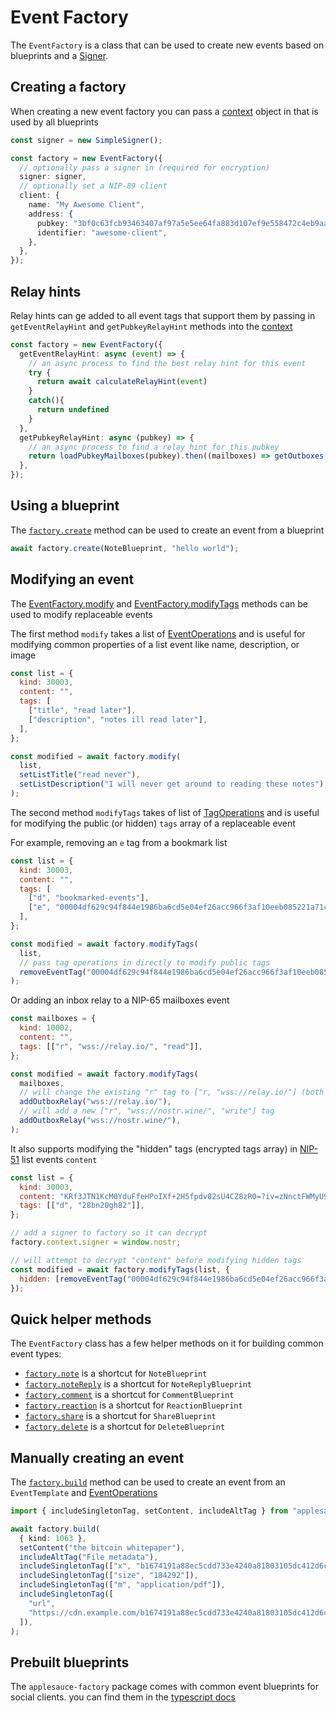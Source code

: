 # Event Factory

The `EventFactory` is a class that can be used to create new events based on blueprints and a [Signer](../signers/signers.md).

## Creating a factory

When creating a new event factory you can pass a [context](https://hzrd149.github.io/applesauce/typedoc/types/applesauce-factory.EventFactoryContext.html) object in that is used by all blueprints

```ts
const signer = new SimpleSigner();

const factory = new EventFactory({
  // optionally pass a signer in (required for encryption)
  signer: signer,
  // optionally set a NIP-89 client
  client: {
    name: "My Awesome Client",
    address: {
      pubkey: "3bf0c63fcb93463407af97a5e5ee64fa883d107ef9e558472c4eb9aaaefa459d",
      identifier: "awesome-client",
    },
  },
});
```

## Relay hints

Relay hints can ge added to all event tags that support them by passing in `getEventRelayHint` and `getPubkeyRelayHint` methods into the [context](https://hzrd149.github.io/applesauce/typedoc/types/applesauce-factory.EventFactoryContext.html)

```ts
const factory = new EventFactory({
  getEventRelayHint: async (event) => {
    // an async process to find the best relay hint for this event
    try {
      return await calculateRelayHint(event)
    }
    catch(){
      return undefined
    }
  },
  getPubkeyRelayHint: async (pubkey) => {
    // an async process to find a relay hint for this pubkey
    return loadPubkeyMailboxes(pubkey).then((mailboxes) => getOutboxes(mailboxes)[0]);
  },
});
```

## Using a blueprint

The [`factory.create`](https://hzrd149.github.io/applesauce/typedoc/classes/applesauce-factory.EventFactory.html#create) method can be used to create an event from a blueprint

```ts
await factory.create(NoteBlueprint, "hello world");
```

## Modifying an event

The [EventFactory.modify](https://hzrd149.github.io/applesauce/typedoc/classes/applesauce-factory.EventFactory.html#modify) and [EventFactory.modifyTags](https://hzrd149.github.io/applesauce/typedoc/classes/applesauce-factory.EventFactory.html#modifyTags) methods can be used to modify replaceable events

The first method `modify` takes a list of [EventOperations](https://hzrd149.github.io/applesauce/typedoc/modules/applesauce-factory.Operations.html) and is useful for modifying common properties of a list event like name, description, or image

```js
const list = {
  kind: 30003,
  content: "",
  tags: [
    ["title", "read later"],
    ["description", "notes ill read later"],
  ],
};

const modified = await factory.modify(
  list,
  setListTitle("read never"),
  setListDescription("I will never get around to reading these notes"),
);
```

The second method `modifyTags` takes of list of [TagOperations](https://hzrd149.github.io/applesauce/typedoc/types/applesauce-factory.Operations.TagOperation.html) and is useful for modifying the public (or hidden) `tags` array of a replaceable event

For example, removing an `e` tag from a bookmark list

```js
const list = {
  kind: 30003,
  content: "",
  tags: [
    ["d", "bookmarked-events"],
    ["e", "00004df629c94f844e1986ba6cd5e04ef26acc966f3af10eeb085221a71c951b"],
  ],
};

const modified = await factory.modifyTags(
  list,
  // pass tag operations in directly to modify public tags
  removeEventTag("00004df629c94f844e1986ba6cd5e04ef26acc966f3af10eeb085221a71c951b"),
);
```

Or adding an inbox relay to a NIP-65 mailboxes event

```js
const mailboxes = {
  kind: 10002,
  content: "",
  tags: [["r", "wss://relay.io/", "read"]],
};

const modified = await factory.modifyTags(
  mailboxes,
  // will change the existing "r" tag to ["r, "wss://relay.io/"] (both read and write)
  addOutboxRelay("wss://relay.io/"),
  // will add a new ["r", "wss://nostr.wine/", "write"] tag
  addOutboxRelay("wss://nostr.wine/"),
);
```

It also supports modifying the "hidden" tags (encrypted tags array) in [NIP-51](https://github.com/nostr-protocol/nips/blob/master/51.md) list events `content`

```js
const list = {
  kind: 30003,
  content: "KRf3JTN1KcM0YduFfeHPoIXf+2H5fpdv02sU4CZ8zR0=?iv=zNnctFWMyU92HdpUl/XTOg==",
  tags: [["d", "28bn20gh82"]],
};

// add a signer to factory so it can decrypt
factory.context.signer = window.nostr;

// will attempt to decrypt "content" before modifying hidden tags
const modified = await factory.modifyTags(list, {
  hidden: [removeEventTag("00004df629c94f844e1986ba6cd5e04ef26acc966f3af10eeb085221a71c951b")],
});
```

## Quick helper methods

The `EventFactory` class has a few helper methods on it for building common event types:

- [`factory.note`](https://hzrd149.github.io/applesauce/typedoc/classes/applesauce-factory.EventFactory.html#note) is a shortcut for `NoteBlueprint`
- [`factory.noteReply`](https://hzrd149.github.io/applesauce/typedoc/classes/applesauce-factory.EventFactory.html#noteReply) is a shortcut for `NoteReplyBlueprint`
- [`factory.comment`](https://hzrd149.github.io/applesauce/typedoc/classes/applesauce-factory.EventFactory.html#comment) is a shortcut for `CommentBlueprint`
- [`factory.reaction`](https://hzrd149.github.io/applesauce/typedoc/classes/applesauce-factory.EventFactory.html#reaction) is a shortcut for `ReactionBlueprint`
- [`factory.share`](https://hzrd149.github.io/applesauce/typedoc/classes/applesauce-factory.EventFactory.html#share) is a shortcut for `ShareBlueprint`
- [`factory.delete`](https://hzrd149.github.io/applesauce/typedoc/classes/applesauce-factory.EventFactory.html#delete) is a shortcut for `DeleteBlueprint`

## Manually creating an event

The [`factory.build`](https://hzrd149.github.io/applesauce/typedoc/classes/applesauce-factory.EventFactory.html#build) method can be used to create an event from an `EventTemplate` and [EventOperations](https://hzrd149.github.io/applesauce/typedoc/modules/applesauce-factory.Operations.html)

```ts
import { includeSingletonTag, setContent, includeAltTag } from "applesauce-factory/operations";

await factory.build(
  { kind: 1063 },
  setContent("the bitcoin whitepaper"),
  includeAltTag("File metadata"),
  includeSingletonTag(["x", "b1674191a88ec5cdd733e4240a81803105dc412d6c6708d53ab94fc248f4f553"]),
  includeSingletonTag(["size", "184292"]),
  includeSingletonTag(["m", "application/pdf"]),
  includeSingletonTag([
    "url",
    "https://cdn.example.com/b1674191a88ec5cdd733e4240a81803105dc412d6c6708d53ab94fc248f4f553.pdf",
  ]),
);
```

## Prebuilt blueprints

The `applesauce-factory` package comes with common event blueprints for social clients. you can find them in the [typescript docs](https://hzrd149.github.io/applesauce/typedoc/modules/applesauce-factory.Blueprints.html)
